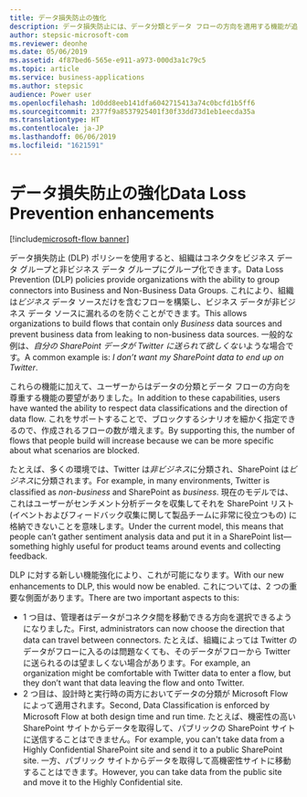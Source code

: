 ```yaml
---
title: データ損失防止の強化
description: データ損失防止には、データ分類とデータ フローの方向を適用する機能が追加されました。
author: stepsic-microsoft-com
ms.reviewer: deonhe
ms.date: 05/06/2019
ms.assetid: 4f87bed6-565e-e911-a973-000d3a1c79c5
ms.topic: article
ms.service: business-applications
ms.author: stepsic
audience: Power user
ms.openlocfilehash: 1d0dd8eeb141dfa6042715413a74c0bcfd1b5ff6
ms.sourcegitcommit: 2377f9a8537925401f30f33dd73d1eb1eecda35a
ms.translationtype: HT
ms.contentlocale: ja-JP
ms.lasthandoff: 06/06/2019
ms.locfileid: "1621591"
---
```

# <a name="data-loss-prevention-enhancements"></a><span data-ttu-id="3ee33-103">データ損失防止の強化</span><span class="sxs-lookup"><span data-stu-id="3ee33-103">Data Loss Prevention enhancements</span></span>

[!include[microsoft-flow banner](../includes/microsoft-flow.md)]

<span data-ttu-id="3ee33-104">データ損失防止 (DLP) ポリシーを使用すると、組織はコネクタをビジネス データ グループと非ビジネス データ グループにグループ化できます。</span><span class="sxs-lookup"><span data-stu-id="3ee33-104">Data Loss Prevention (DLP) policies provide organizations with the ability to group connectors into Business and Non-Business Data Groups.</span></span> <span data-ttu-id="3ee33-105">これにより、組織は*ビジネス* データ ソースだけを含むフローを構築し、ビジネス データが非ビジネス データ ソースに漏れるのを防ぐことができます。</span><span class="sxs-lookup"><span data-stu-id="3ee33-105">This allows organizations to build flows that contain only *Business* data sources and prevent business data from leaking to non-business data sources.</span></span> <span data-ttu-id="3ee33-106">一般的な例は、*自分の SharePoint データが Twitter に送られて欲しくない*ような場合です。</span><span class="sxs-lookup"><span data-stu-id="3ee33-106">A common example is: *I don’t want my SharePoint data to end up on Twitter*.</span></span>

<span data-ttu-id="3ee33-107">これらの機能に加えて、ユーザーからはデータの分類とデータ フローの方向を尊重する機能の要望がありました。</span><span class="sxs-lookup"><span data-stu-id="3ee33-107">In addition to these capabilities, users have wanted the ability to respect data classifications and the direction of data flow.</span></span> <span data-ttu-id="3ee33-108">これをサポートすることで、ブロックするシナリオを細かく指定できるので、作成されるフローの数が増えます。</span><span class="sxs-lookup"><span data-stu-id="3ee33-108">By supporting this, the number of flows that people build will increase because we can be more specific about what scenarios are blocked.</span></span>

<span data-ttu-id="3ee33-109">たとえば、多くの環境では、Twitter は*非ビジネス*に分類され、SharePoint は*ビジネス*に分類されます。</span><span class="sxs-lookup"><span data-stu-id="3ee33-109">For example, in many environments, Twitter is classified as *non-business* and SharePoint as *business*.</span></span> <span data-ttu-id="3ee33-110">現在のモデルでは、これはユーザーがセンチメント分析データを収集してそれを SharePoint リスト (イベントおよびフィードバック収集に関して製品チームに非常に役立つもの) に格納できないことを意味します。</span><span class="sxs-lookup"><span data-stu-id="3ee33-110">Under the current model, this means that people can’t gather sentiment analysis data and put it in a SharePoint list—something highly useful for product teams around events and collecting feedback.</span></span>

<span data-ttu-id="3ee33-111">DLP に対する新しい機能強化により、これが可能になります。</span><span class="sxs-lookup"><span data-stu-id="3ee33-111">With our new enhancements to DLP, this would now be enabled.</span></span> <span data-ttu-id="3ee33-112">これについては、2 つの重要な側面があります。</span><span class="sxs-lookup"><span data-stu-id="3ee33-112">There are two important aspects to this:</span></span>

- <span data-ttu-id="3ee33-113">1 つ目は、管理者はデータがコネクタ間を移動できる方向を選択できるようになりました。</span><span class="sxs-lookup"><span data-stu-id="3ee33-113">First, administrators can now choose the direction that data can travel between connectors.</span></span> <span data-ttu-id="3ee33-114">たとえば、組織によっては Twitter のデータがフローに入るのは問題なくても、そのデータがフローから Twitter に送られるのは望ましくない場合があります。</span><span class="sxs-lookup"><span data-stu-id="3ee33-114">For example, an organization might be comfortable with Twitter data to enter a flow, but they don’t want that data leaving the flow and onto Twitter.</span></span>
- <span data-ttu-id="3ee33-115">2 つ目は、設計時と実行時の両方においてデータの分類が Microsoft Flow によって適用されます。</span><span class="sxs-lookup"><span data-stu-id="3ee33-115">Second, Data Classification is enforced by Microsoft Flow at both design time and run time.</span></span> <span data-ttu-id="3ee33-116">たとえば、機密性の高い SharePoint サイトからデータを取得して、パブリックの SharePoint サイトに送信することはできません。</span><span class="sxs-lookup"><span data-stu-id="3ee33-116">For example, you can't take data from a Highly Confidential SharePoint site and send it to a public SharePoint site.</span></span> <span data-ttu-id="3ee33-117">一方、パブリック サイトからデータを取得して高機密性サイトに移動することはできます。</span><span class="sxs-lookup"><span data-stu-id="3ee33-117">However, you can take data from the public site and move it to the Highly Confidential site.</span></span>
